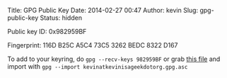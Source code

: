 Title: GPG Public Key
Date: 2014-02-27 00:47
Author: kevin
Slug: gpg-public-key
Status: hidden

Public key ID: 0x982959BF

Fingerprint: 116D B25C A5C4 73C5 3262 BEDC 8322 D167

To add to your keyring, do `gpg --recv-keys 982959BF` or grab [this
file](/kevinatkevinisageekdotorg.gpg.asc) and import with
`gpg --import kevinatkevinisageekdotorg.gpg.asc`
